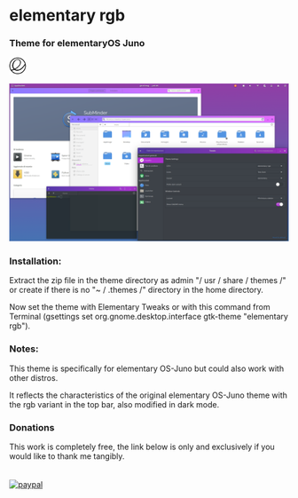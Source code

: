 # elementary rgb 
### **Theme for elementaryOS Juno**
![](img/elementary_logo.png)

![](img/screenshot1.png)

### **Installation:**
Extract the zip file in the theme directory as admin "/ usr / share / themes /" or create if there is no "~ / .themes /" directory in the home directory.

Now set the theme with Elementary Tweaks or with this command from Terminal (gsettings set org.gnome.desktop.interface gtk-theme "elementary rgb").
<br>

### **Notes:**
This theme is specifically for elementary OS-Juno but could also work with other distros.

It reflects the characteristics of the original elementary OS-Juno theme with the rgb variant in the top bar, also modified in dark mode.
<br>

### **Donations**
This work is completely free, the link below is only and exclusively if you would like to thank me tangibly.
<br>
<br>
<br>[![paypal](http://i66.tinypic.com/2r3ecer.png)](https://paypal.me/KKusanagi?locale.x=it_IT)


